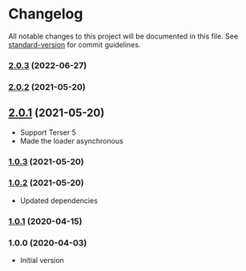 # Changelog

All notable changes to this project will be documented in this file. See [standard-version](https://github.com/conventional-changelog/standard-version) for commit guidelines.

### [2.0.3](https://github.com/5lava/terser-loader/compare/v2.0.2...v2.0.3) (2022-06-27)

### [2.0.2](https://github.com/5lava/terser-loader/compare/v2.0.1...v2.0.2) (2021-05-20)

## [2.0.1](https://github.com/5lava/terser-loader/compare/v1.0.3...v2.0.1) (2021-05-20)

* Support Terser 5
* Made the loader asynchronous

### [1.0.3](https://github.com/5lava/terser-loader/compare/v1.0.2...v1.0.3) (2021-05-20)

### [1.0.2](https://github.com/5lava/terser-loader/compare/v1.0.1...v1.0.2) (2021-05-20)

* Updated dependencies

### [1.0.1](https://github.com/5lava/terser-loader/compare/v1.0.0...v1.0.1) (2020-04-15)

<a name="1.0.0"></a>
### 1.0.0 (2020-04-03)

* Initial version
